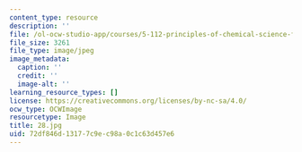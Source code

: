 ```yaml
---
content_type: resource
description: ''
file: /ol-ocw-studio-app/courses/5-112-principles-of-chemical-science-fall-2005/72df846d13177c9ec98a0c1c63d457e6_28.jpg
file_size: 3261
file_type: image/jpeg
image_metadata:
  caption: ''
  credit: ''
  image-alt: ''
learning_resource_types: []
license: https://creativecommons.org/licenses/by-nc-sa/4.0/
ocw_type: OCWImage
resourcetype: Image
title: 28.jpg
uid: 72df846d-1317-7c9e-c98a-0c1c63d457e6
---
```

